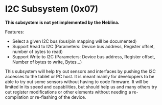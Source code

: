 # I2C Subsystem (0x07)

**This subsystem is not yet implemented by the Neblina.**

Features:
* Select a given I2C bus (bus/pin mapping will be documented)
* Support Read to I2C (Parameters: Device bus address, Register offset, number of bytes to read)
* Support Write to I2C (Parameters: Device bus address, Register offset, Number of bytes to write, Bytes...)

This subsystem will help try out sensors and interfaces by pushing the I2C accesses to the tablet or PC host.
It is meant mainly for developpers to be able to try out some sensors without having to code firmware.  It will be limited
in its speed and capabilities, but should help us and many others try out register modifications or other elements without needing
a re-compilation or re-flashing of the device.

